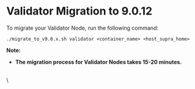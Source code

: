 # Validator Migration to 9.0.12

To migrate your Validator Node, run the following command:

```
./migrate_to_v9.0.x.sh validator <container_name> <host_supra_home>
```

**Note:**&#x20;

* **The migration process for Validator Nodes takes 15-20 minutes.**



\
\
